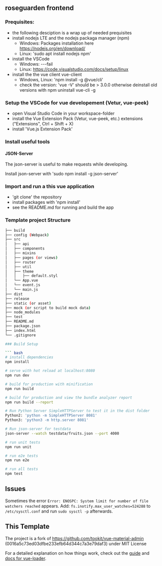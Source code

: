## roseguarden frontend

### Prequisites:
- the following desciption is a wrap up of needed prequisites
- install nodejs LTE and the nodejs packaga manager (npm)
   - Windows: Packages installation here https://nodejs.org/en/download/
   - Linux: 'sudo apt install nodejs npm'
- install the VSCode
   - Windows: ---fail
   - Linux: https://code.visualstudio.com/docs/setup/linux
- install the the vue client vue-client
   - Windows, Linux: 'npm install -g @vue/cli'
   - check the version: 'vue -V' should be > 3.0.0 otherwise deinstall old versions with npm uninstall vue-cli -g

### Setup the VSCode for vue developement (Vetur, vue-peek)

- open Visual Studio Code in your workspace-folder
- install the Vue Extension Pack (Vetur, vue-peek, etc.) extensions ("Extensions", Ctrl + Shift + X)
- install 'Vue.js Extension Pack'

### Install useful tools 

#### JSON-Server

The json-server is useful to make requests while developing.

Install json-server with 'sudo npm install -g json-server'

### Import and run a this vue application

- 'git clone' the repository
- install packages with 'npm install'
- see the README.md for running and build the app


### Template project Structure
```bash
├── build
├── config (Webpack)
├── src
│   ├── api
│   ├── components
│   ├── mixins
│   ├── pages (or views)
│   ├── router
│   ├── util
│   ├── theme
│   │   ├── default.styl
│   └── App.vue
│   └── event.js
│   └── main.js
├── dist
├── release
├── static (or asset)
├── mock (or script to build mock data)
├── node_modules
├── test
├── README.md
├── package.json
├── index.html
└── .gitignore

### Build Setup

``` bash
# install dependencies
npm install

# serve with hot reload at localhost:8080
npm run dev

# build for production with minification
npm run build

# build for production and view the bundle analyzer report
npm run build --report

# Run Python Server SimpleHTTPServer to test it in the dist folder
Python2: 'python -m SimpleHTTPServer 8081'
Python3: 'python3 -m http.server 8081'

# Run json-server for testdata
json-server --watch testdata/fruits.json --port 4000

# run unit tests
npm run unit

# run e2e tests
npm run e2e

# run all tests
npm test
```

## Issues 

Sometimes the error `Error: ENOSPC: System limit for number of file watchers reached` appears.
Add: `fs.inotify.max_user_watches=524288` to `/etc/sysctl.conf` and run `sudo sysctl -p` afterwards.


## This Template

The project is a fork of https://github.com/tookit/vue-material-admin (0016a5c73ed03dfbe233efb64d344c7a3e79daf3) under MIT License

For a detailed explanation on how things work, check out the [guide](http://vuejs-templates.github.io/webpack/) and [docs for vue-loader](http://vuejs.github.io/vue-loader).
